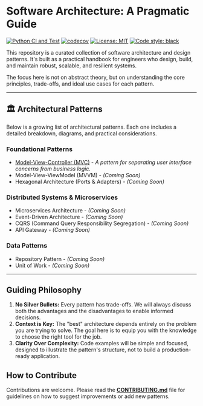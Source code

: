 # Software Architecture: A Pragmatic Guide

[![Python CI and Test](https://github.com/Mouaz-Alnouri/Software-Architecture-Handbook/actions/workflows/main.yml/badge.svg)](https://github.com/Mouaz-Alnouri/Software-Architecture-Handbook/actions/workflows/main.yml)
[![codecov](https://codecov.io/gh/Mouaz-Alnouri/Software-Architecture-Handbook/branch/main/graph/badge.svg)](https://codecov.io/gh/Mouaz-Alnouri/Software-Architecture-Handbook)
[![License: MIT](https://img.shields.io/badge/License-MIT-yellow.svg)](https://opensource.org/licenses/MIT)
[![Code style: black](https://img.shields.io/badge/code%20style-black-000000.svg)](https://github.com/psf/black)


This repository is a curated collection of software architecture and design patterns. It's built as a practical handbook for engineers who design, build, and maintain robust, scalable, and resilient systems.

The focus here is not on abstract theory, but on understanding the core principles, trade-offs, and ideal use cases for each pattern.

---

## 🏛️ Architectural Patterns

Below is a growing list of architectural patterns. Each one includes a detailed breakdown, diagrams, and practical considerations.

### Foundational Patterns
* [Model-View-Controller (MVC)](./Model-View-Controller/README.md) - *A pattern for separating user interface concerns from business logic.*
* Model-View-ViewModel (MVVM) - *(Coming Soon)*
* Hexagonal Architecture (Ports & Adapters) - *(Coming Soon)*

### Distributed Systems & Microservices
* Microservices Architecture - *(Coming Soon)*
* Event-Driven Architecture - *(Coming Soon)*
* CQRS (Command Query Responsibility Segregation) - *(Coming Soon)*
* API Gateway - *(Coming Soon)*

### Data Patterns
* Repository Pattern - *(Coming Soon)*
* Unit of Work - *(Coming Soon)*

---

## Guiding Philosophy

1.  **No Silver Bullets:** Every pattern has trade-offs. We will always discuss both the advantages and the disadvantages to enable informed decisions.
2.  **Context is Key:** The "best" architecture depends entirely on the problem you are trying to solve. The goal here is to equip you with the knowledge to choose the right tool for the job.
3.  **Clarity Over Complexity:** Code examples will be simple and focused, designed to illustrate the pattern's structure, not to build a production-ready application.

## How to Contribute

Contributions are welcome. Please read the [**CONTRIBUTING.md**](./CONTRIBUTING.md) file for guidelines on how to suggest improvements or add new patterns.
